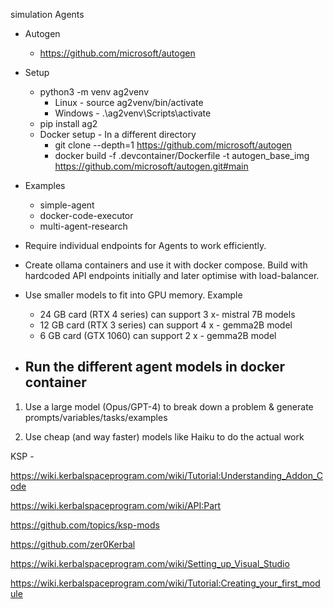 simulation  Agents

- Autogen 
    - https://github.com/microsoft/autogen

- Setup
    - python3 -m venv ag2venv
        - Linux -  source ag2venv/bin/activate
        - Windows - .\ag2venv\Scripts\activate
    - pip install ag2
    - Docker setup - In a different directory
        - git clone --depth=1 https://github.com/microsoft/autogen
        - docker build -f .devcontainer/Dockerfile -t autogen_base_img https://github.com/microsoft/autogen.git#main
    
- Examples
    - simple-agent
    - docker-code-executor
    - multi-agent-research

- Require individual endpoints for Agents to work efficiently.
- Create ollama containers and use it with docker compose. Build with hardcoded API endpoints initially and later optimise with load-balancer.

- Use smaller models to fit into GPU memory. Example 
    - 24 GB card (RTX 4 series) can support 3 x- mistral 7B models
    - 12 GB card (RTX 3 series) can support 4 x - gemma2B model
    - 6 GB card (GTX 1060) can support 2 x - gemma2B model

- Run the different agent models in docker container
    - 



1) Use a large model (Opus/GPT-4) to break down a problem & generate prompts/variables/tasks/examples

2) Use cheap (and way faster) models like Haiku to do the actual work

KSP - 

https://wiki.kerbalspaceprogram.com/wiki/Tutorial:Understanding_Addon_Code

https://wiki.kerbalspaceprogram.com/wiki/API:Part

https://github.com/topics/ksp-mods

https://github.com/zer0Kerbal

https://wiki.kerbalspaceprogram.com/wiki/Setting_up_Visual_Studio

https://wiki.kerbalspaceprogram.com/wiki/Tutorial:Creating_your_first_module